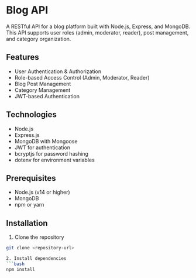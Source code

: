 # Blog API

A RESTful API for a blog platform built with Node.js, Express, and MongoDB. This API supports user roles (admin, moderator, reader), post management, and category organization.

## Features

- User Authentication & Authorization
- Role-based Access Control (Admin, Moderator, Reader)
- Blog Post Management
- Category Management
- JWT-based Authentication

## Technologies

- Node.js
- Express.js
- MongoDB with Mongoose
- JWT for authentication
- bcryptjs for password hashing
- dotenv for environment variables

## Prerequisites

- Node.js (v14 or higher)
- MongoDB
- npm or yarn

## Installation

1. Clone the repository
```bash
git clone <repository-url>

2. Install dependencies
```bash
npm install